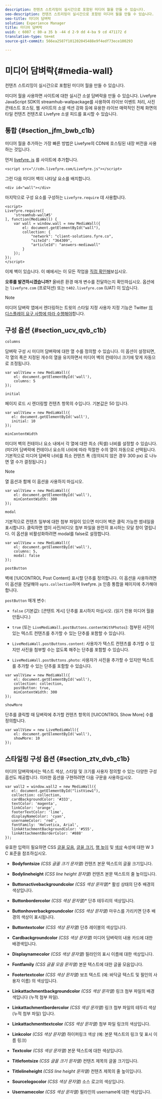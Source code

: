 ```yaml
---
description: 컨텐츠 스트리밍이 실시간으로 포함된 미디어 월을 만들 수 있습니다.
seo-description: 컨텐츠 스트리밍이 실시간으로 포함된 미디어 월을 만들 수 있습니다.
seo-title: 미디어 담벼락
solution: Experience Manager
title: 미디어 담벼락
uuid: c 6087 c 80-a 35 b -44 d 2-9 dd 4-ba 9 cd 471172 d
translation-type: tm+mt
source-git-commit: 566ea2587f101202045488e9f4edf73ece100293

---
```



# 미디어 담벼락{#media-wall}

컨텐츠 스트리밍이 실시간으로 포함된 미디어 월을 만들 수 있습니다.

미디어 월을 사용하면 사이트에 대한 실시간 소셜 담벼락을 만들 수 있습니다. Livefyre JavaScript SDK의 streamhub-wallpackage를 사용하여 라이브 이벤트 처리, 사진 콘테스트 호스팅, 웹 사이트의 소셜 섹션 강화 등에 유용한 라이브 매력적인 전체 화면의 타일 컨텐츠 컨텐츠로 Livefyre 소셜 피드를 표시할 수 있습니다.

## 통합 {#section_jfm_bwb_c1b}

미디어 월을 추가하는 가장 빠른 방법은 Livefyre의 CDN에 호스팅된 내장 버전을 사용하는 것입니다.

먼저 [livefyre. js](https://github.com/Livefyre/Livefyre.js) 를 사이트에 추가합니다.

```
<script src="//cdn.livefyre.com/Livefyre.js"></script> 
```

그런 다음 미디어 벽이 나타날 요소를 배치합니다.

```
<div id="wall"></div>
```

마지막으로 구성 요소를 구성하는 `Livefyre.require` 데 사용합니다.

```
<script> 
Livefyre.require([ 
    'streamhub-wall#5' 
], function(MediaWall) {     
    var wall = window.wall = new MediaWall({ 
        el: document.getElementById("wall"), 
        collection: { 
            "network": "client-solutions.fyre.co", 
            "siteId": "364309", 
            "articleId": "answers-mediawall" 
        } 
    }); 
}); 
</script>
```

이제 벽이 있습니다. 이 예에서는 이 모든 작업을 [직접 확인해](https://codepen.io/gobengo/pen/dFwDL)보십시오.

**오류를 발견하시겠습니까?** 올바른 환경 매개 변수를 전달하는지 확인하십시오. 옵션에는 `livefyre.com` (프로덕션) 또는 `t402.livefyre.com` (UAT) 이 있습니다.

>[!NOTE]
>
>미디어 담벼락 앱에서 렌더링하는 트윗의 스타일 지정 사용자 지정 기능은 Twitter [의 디스플레이 요구 사항에 따라 수행해야](https://dev.twitter.com/terms/display-requirements)합니다.

## 구성 옵션 {#section_ucv_qvb_c1b}

`columns`

담벼락 구성 시 미디어 담벼락에 대한 열 수를 정의할 수 있습니다. 이 옵션이 설정되면, 각 열의 폭은 지정된 개수의 열을 유지하면서 미디어 벽의 컨테이너 크기에 맞게 자동으로 조정됩니다.

```
var wallView = new MediaWall({ 
    el: document.getElementById('wall'), 
    columns: 5 
});
```

`initial`

페이지 로드 시 렌더링할 컨텐츠 항목의 수입니다. 기본값은 50 입니다.

```
var wallView = new MediaWall({ 
   el: document.getElementById('wall'), 
   initial: 10 
});
```

`minContentWidth`

미디어 벽의 컨테이너 요소 내에서 각 열에 대한 최소 (픽셀) 너비를 설정할 수 있습니다. (미디어 담벼락에 컨테이너 요소의 너비에 따라 적절한 수의 열이 자동으로 선택됩니다. 기본적으로 미디어 담벼락 너비를 최소 컨텐츠 폭 (정의되지 않은 경우 300 px) 로 나누면 열 수가 결정됩니다.)

>[!NOTE]
>
>열 옵션과 함께 이 옵션을 사용하지 마십시오.

```
var wallView = new MediaWall({ 
    el: document.getElementById('wall'), 
    minContentWidth: 300 
});
```

`modal`

기본적으로 컨텐츠 일부에 대한 첨부 파일이 있으면 미디어 벽은 클릭 가능한 썸네일을 표시합니다. 클릭하면 앱이 사진/비디오 첨부 파일을 완전히 표시하는 모달 창이 열립니다. 이 옵션을 비활성화하려면 modal를 false로 설정합니다.

```
var wallView = new MediaWall({ 
    el: document.getElementById('wall'), 
    columns: 5, 
    modal: false 
});
```

`postButton`

벽에 [!UICONTROL Post Content] 표시할 단추를 정의합니다. 이 옵션을 사용하려면 이 옵션을 전달해야 `opts.collection`하며 livefyre. js 인증 통합을 페이지에 추가해야 합니다.

`postButton` 매개 변수:

* `false` (기본값): [콘텐트 게시] 단추를 표시하지 마십시오. (읽기 전용 미디어 월을 만듭니다.)
* `true` (또는 `LiveMediaWall.postButtons.contentWithPhotos`): 첨부된 사진이 있는 텍스트 컨텐츠를 추가할 수 있는 단추를 포함할 수 있습니다.

* `LiveMediaWall.postButtons.content`: 사용자가 텍스트 컨텐츠를 추가할 수 있지만 사진을 첨부할 수는 없도록 해주는 단추를 포함할 수 있습니다.
* `LiveMediaWall.postButtons.photo`: 사용자가 사진을 추가할 수 있지만 텍스트를 추가할 수 있는 단추를 포함할 수 있습니다.

```
var wallView = new MediaWall({ 
    el: document.getElementById('wall'), 
    collection: collection, 
    postButton: true, 
    minContentWidth: 300 
});
```

`showMore`

단추를 클릭할 때 담벼락에 추가할 컨텐츠 항목의 [!UICONTROL Show More] 수를 정의합니다.

```
var wallView = new LiveMediaWall({ 
    el: document.getElementById('wall'), 
    showMore: 10 
});
```

## 스타일링 구성 옵션 {#section_ztv_dvb_c1b}

미디어 담벼락에서는 텍스트 색상, 스타일 및 크기를 사용자 정의할 수 있는 다양한 구성 옵션도 제공합니다. 이러한 옵션을 구현하려면 다음 구문을 사용하십시오.

```
var wall2 = window.wall2 = new MediaWall({ 
   el: document.getElementById("listView1"), 
   collection: collection, 
   cardBackgroundColor: '#333', 
   textColor: 'magenta', 
   linkColor: 'orange', 
   footerTextColor: 'lime', 
   displayNameColor: 'cyan', 
   usernameColor: 'red', 
   fontFamily: 'Helvetica, Arial', 
   linkAttachmentBackgroundColor: '#555', 
   linkAttachmentBorderColor: '#888' 
}); 
```

유효한 입력이 필요하면 CSS [글꼴 모음](https://www.w3.org/TR/CSS2/fonts.html#propdef-font-family), [글꼴 크기](https://www.w3.org/TR/CSS2/fonts.html#font-size-props), [행 높이](https://www.w3.org/TR/CSS2/visudet.html#propdef-line-height) 및 [색상](https://www.w3.org/TR/css3-color/#colorunits) 속성에 대한 W 3 C 표준을 참조하십시오.

* **Bodyfontsize** *(CSS 글꼴 크기 문자열)* 컨텐츠 본문 텍스트의 글꼴 크기입니다.

* **Bodylineheight** *(CSS line height 문자열)* 컨텐츠 본문 텍스트의 줄 높이입니다.

* **Buttonactivebackgroundcolor** *(CSS 색상 문자열)** 활성 상태의 단추 배경의 색상입니다.

* **Buttonbordercolor** *(CSS 색상 문자열)** 단추 테두리의 색상입니다.

* **Buttonhoverbackgroundcolor** *(CSS 색상 문자열)* 마우스를 가리키면 단추 배경의 색상이 표시됩니다.

* **Buttontextcolor** *(CSS 색상 문자열)* 단추 레이블의 색상입니다.

* **Cardbackgroundcolor** *(CSS 색상 문자열)* 미디어 담벼락의 내용 카드에 대한 배경색입니다.

* **Displaynamecolor** *(CSS 색상 문자열)* 필라인의 표시 이름에 대한 색상입니다.

* **Fontfamily** *(CSS 글꼴 모음 문자열)* 본문 텍스트에 대한 글꼴 모음입니다.

* **Footertextcolor** *(CSS 색상 문자열)* 보조 텍스트 (예: 바닥글 텍스트 및 필인의 사용자 이름) 의 색상입니다.

* **Linkattachmentbackgroundcolor** *(CSS 색상 문자열)* 링크 첨부 파일의 배경색입니다 (누적 첨부 파일).

* **Linkattachmentbordercolor** *(CSS 색상 문자열)* 링크 첨부 파일의 테두리 색상 (누적 첨부 파일) 입니다.

* **Linkattachmenttextcolor** *(CSS 색상 문자열)* 첨부 파일 링크의 색상입니다.

* **Linkcolor** *(CSS 색상 문자열)* 하이퍼링크 색상 (예: 본문 텍스트의 링크 및 표시 이름 링크)

* **Textcolor** *(CSS 색상 문자열)* 본문 텍스트에 대한 색상입니다.

* **Titlefontsize** *(CSS 글꼴 크기 문자열)* 컨텐츠 제목의 글꼴 크기입니다.

* **Titlelineheight** *(CSS line height 문자열)* 컨텐츠 제목의 줄 높이입니다.

* **Sourcelogocolor** *(CSS 색상 문자열)* 소스 로고의 색상입니다.

* **Usernamecolor** *(CSS 색상 문자열)* 필라인의 username에 대한 색상입니다.
